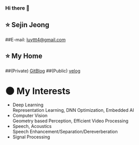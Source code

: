 ### Hi there 👋

<!--
**JEONGSEJIN/JEONGSEJIN** is a ✨ _special_ ✨ repository because its `README.md` (this file) appears on your GitHub profile.

Here are some ideas to get you started:

- 🔭 I’m currently working on ...
- 🌱 I’m currently learning ...
- 👯 I’m looking to collaborate on ...
- 🤔 I’m looking for help with ...
- 💬 Ask me about ...
- 📫 How to reach me: ...
- 😄 Pronouns: ...
- ⚡ Fun fact: ...
-->

## ⭐ Sejin Jeong
##E-mail: [luyttt4@gmail.com](luyttt4@gmail.com)

## ⭐ My Home
##(Private) [GitBlog](https://jeongsejin.github.io/)
##(Public)  [velog](https://velog.io/@sejinjeong)
  
# 🌑 My Interests  
- Deep Learning  
  Representation Learning, DNN Optimization, Embedded AI
- Computer Vision  
  Geometry based Perception, Efficient Video Processing  
- Speech, Acoustics  
  Speech Enhancement/Separation/Dereverberation  
- Signal Processing  
